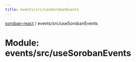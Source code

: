 ```yaml
---
title: events/src/useSorobanEvents
---
```

[soroban-react](../README.md) / events/src/useSorobanEvents

# Module: events/src/useSorobanEvents
